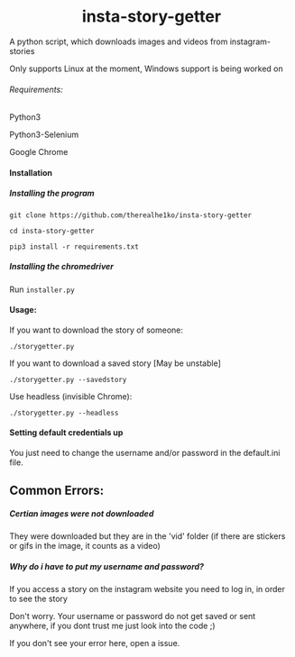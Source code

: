 <div align="center">
<h1>insta-story-getter</h1>
</div>
A python script, which downloads images and videos from instagram-stories

Only supports Linux at the moment, Windows support is being worked on

###### Requirements:
Python3

Python3-Selenium

Google Chrome

#### Installation
##### Installing the program
```
git clone https://github.com/therealhe1ko/insta-story-getter

cd insta-story-getter

pip3 install -r requirements.txt
```

##### Installing the chromedriver
Run ``` installer.py ```

#### Usage:


If you want to download the story of someone:
```
./storygetter.py
```
If you want to download a saved story [May be unstable]
```
./storygetter.py --savedstory
```
Use headless (invisible Chrome):
```
./storygetter.py --headless
```

#### Setting default credentials up

You just need to change the username and/or password in the default.ini file.


## Common Errors:

##### Certian images were not downloaded
They were downloaded but they are in the 'vid' folder (if there are stickers or gifs in the image, it counts as a video)

##### Why do i have to put my username and password?
If you access a story on the instagram website you need to log in, in order to see the story

Don't worry. Your username or password do not get saved or sent anywhere, if you dont trust me just look into the code ;)

If you don't see your error here, open a issue.
